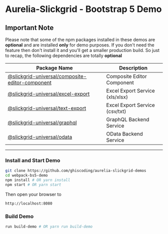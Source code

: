 # Aurelia-Slickgrid - Bootstrap 5 Demo

## Important Note
Please note that some of the npm packages installed in these demos are **optional** and are installed **only** for demo purposes. If you don't need the feature then don't install it and you'll get a smaller production build. So just to recap, the following dependencies are totally **optional**

| Package Name | Description |
| ------------ | ----------- |
| [@slickgrid-universal/composite-editor-component](https://github.com/ghiscoding/slickgrid-universal/tree/master/packages/composite-editor-component) | Composite Editor Component |
| [@slickgrid-universal/excel-export](https://github.com/ghiscoding/slickgrid-universal/tree/master/packages/excel-export) | Excel Export Service (xls/xlsx) |
| [@slickgrid-universal/text-export](https://github.com/ghiscoding/slickgrid-universal/tree/master/packages/text-export) | Excel Export Service (csv/txt) |
| [@slickgrid-universal/graphql](https://github.com/ghiscoding/slickgrid-universal/tree/master/packages/graphql) | GraphQL Backend Service |
| [@slickgrid-universal/odata](https://github.com/ghiscoding/slickgrid-universal/tree/master/packages/odata) | OData Backend Service |

---

### Install and Start Demo
```bash
git clone https://github.com/ghiscoding/aurelia-slickgrid-demos
cd webpack-bs5-demo
npm install # OR yarn install
npm start # OR yarn start
```

Then open your browser to
```html
http://localhost:8080
```

### Build Demo
```bash
run build-demo # OR yarn run build-demo
```
